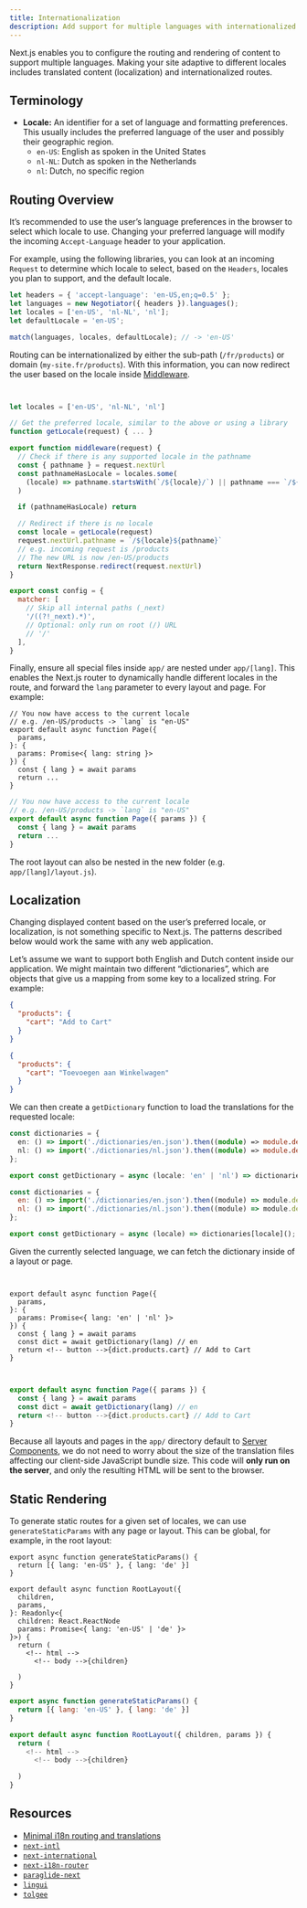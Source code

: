 ```yaml
---
title: Internationalization
description: Add support for multiple languages with internationalized routing and localized content.
---
```


Next.js enables you to configure the routing and rendering of content to support multiple languages. Making your site adaptive to different locales includes translated content (localization) and internationalized routes.

## Terminology

- **Locale:** An identifier for a set of language and formatting preferences. This usually includes the preferred language of the user and possibly their geographic region.
  - `en-US`: English as spoken in the United States
  - `nl-NL`: Dutch as spoken in the Netherlands
  - `nl`: Dutch, no specific region

## Routing Overview

It’s recommended to use the user’s language preferences in the browser to select which locale to use. Changing your preferred language will modify the incoming `Accept-Language` header to your application.

For example, using the following libraries, you can look at an incoming `Request` to determine which locale to select, based on the `Headers`, locales you plan to support, and the default locale.

```js filename="middleware.js"
let headers = { 'accept-language': 'en-US,en;q=0.5' };
let languages = new Negotiator({ headers }).languages();
let locales = ['en-US', 'nl-NL', 'nl'];
let defaultLocale = 'en-US';

match(languages, locales, defaultLocale); // -> 'en-US'
```

Routing can be internationalized by either the sub-path (`/fr/products`) or domain (`my-site.fr/products`). With this information, you can now redirect the user based on the locale inside [Middleware](/docs/app/api-reference/file-conventions/middleware).

```js filename="middleware.js"


let locales = ['en-US', 'nl-NL', 'nl']

// Get the preferred locale, similar to the above or using a library
function getLocale(request) { ... }

export function middleware(request) {
  // Check if there is any supported locale in the pathname
  const { pathname } = request.nextUrl
  const pathnameHasLocale = locales.some(
    (locale) => pathname.startsWith(`/${locale}/`) || pathname === `/${locale}`
  )

  if (pathnameHasLocale) return

  // Redirect if there is no locale
  const locale = getLocale(request)
  request.nextUrl.pathname = `/${locale}${pathname}`
  // e.g. incoming request is /products
  // The new URL is now /en-US/products
  return NextResponse.redirect(request.nextUrl)
}

export const config = {
  matcher: [
    // Skip all internal paths (_next)
    '/((?!_next).*)',
    // Optional: only run on root (/) URL
    // '/'
  ],
}
```

Finally, ensure all special files inside `app/` are nested under `app/[lang]`. This enables the Next.js router to dynamically handle different locales in the route, and forward the `lang` parameter to every layout and page. For example:

```tsx filename="app/[lang]/page.tsx" switcher
// You now have access to the current locale
// e.g. /en-US/products -> `lang` is "en-US"
export default async function Page({
  params,
}: {
  params: Promise<{ lang: string }>
}) {
  const { lang } = await params
  return ...
}
```

```jsx filename="app/[lang]/page.js" switcher
// You now have access to the current locale
// e.g. /en-US/products -> `lang` is "en-US"
export default async function Page({ params }) {
  const { lang } = await params
  return ...
}
```

The root layout can also be nested in the new folder (e.g. `app/[lang]/layout.js`).

## Localization

Changing displayed content based on the user’s preferred locale, or localization, is not something specific to Next.js. The patterns described below would work the same with any web application.

Let’s assume we want to support both English and Dutch content inside our application. We might maintain two different “dictionaries”, which are objects that give us a mapping from some key to a localized string. For example:

```json filename="dictionaries/en.json"
{
  "products": {
    "cart": "Add to Cart"
  }
}
```

```json filename="dictionaries/nl.json"
{
  "products": {
    "cart": "Toevoegen aan Winkelwagen"
  }
}
```

We can then create a `getDictionary` function to load the translations for the requested locale:

```ts filename="app/[lang]/dictionaries.ts" switcher
const dictionaries = {
  en: () => import('./dictionaries/en.json').then((module) => module.default),
  nl: () => import('./dictionaries/nl.json').then((module) => module.default),
};

export const getDictionary = async (locale: 'en' | 'nl') => dictionaries[locale]();
```

```js filename="app/[lang]/dictionaries.js" switcher
const dictionaries = {
  en: () => import('./dictionaries/en.json').then((module) => module.default),
  nl: () => import('./dictionaries/nl.json').then((module) => module.default),
};

export const getDictionary = async (locale) => dictionaries[locale]();
```

Given the currently selected language, we can fetch the dictionary inside of a layout or page.

```tsx filename="app/[lang]/page.tsx" switcher


export default async function Page({
  params,
}: {
  params: Promise<{ lang: 'en' | 'nl' }>
}) {
  const { lang } = await params
  const dict = await getDictionary(lang) // en
  return <!-- button -->{dict.products.cart} // Add to Cart
}
```

```jsx filename="app/[lang]/page.js" switcher


export default async function Page({ params }) {
  const { lang } = await params
  const dict = await getDictionary(lang) // en
  return <!-- button -->{dict.products.cart} // Add to Cart
}
```

Because all layouts and pages in the `app/` directory default to [Server Components](/docs/app/getting-started/server-and-client-components), we do not need to worry about the size of the translation files affecting our client-side JavaScript bundle size. This code will **only run on the server**, and only the resulting HTML will be sent to the browser.

## Static Rendering

To generate static routes for a given set of locales, we can use `generateStaticParams` with any page or layout. This can be global, for example, in the root layout:

```tsx filename="app/[lang]/layout.tsx" switcher
export async function generateStaticParams() {
  return [{ lang: 'en-US' }, { lang: 'de' }]
}

export default async function RootLayout({
  children,
  params,
}: Readonly<{
  children: React.ReactNode
  params: Promise<{ lang: 'en-US' | 'de' }>
}>) {
  return (
    <!-- html -->
      <!-- body -->{children}

  )
}
```

```jsx filename="app/[lang]/layout.js" switcher
export async function generateStaticParams() {
  return [{ lang: 'en-US' }, { lang: 'de' }]
}

export default async function RootLayout({ children, params }) {
  return (
    <!-- html -->
      <!-- body -->{children}

  )
}
```

## Resources

- [Minimal i18n routing and translations](https://github.com/vercel/next.js/tree/canary/examples/i18n-routing)
- [`next-intl`](https://next-intl.dev)
- [`next-international`](https://github.com/QuiiBz/next-international)
- [`next-i18n-router`](https://github.com/i18nexus/next-i18n-router)
- [`paraglide-next`](https://inlang.com/m/osslbuzt/paraglide-next-i18n)
- [`lingui`](https://lingui.dev)
- [`tolgee`](https://tolgee.io/apps-integrations/next)
